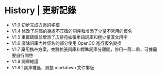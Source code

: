 # History | 更新記錄

- V1.0 初步完成方案的移植
- V1.4 修改了詞庫的幾處不正確的詞序和增添了少量不常用的仮名
- V1.5 重置碼錶並增添了広辭苑拡張単語詞庫和極少量漢文用字
- V1.6 廢除詞庫內片仮名的部分使用 OpenCC 進行仮名變換
- V1.7 棄用携帯方案，並將拡張詞庫和標準詞庫分離開，停用一簡二重，可據需要自行開啓
- V1.8 詞庫維護
- V1.8.1 詞庫維護，調整 markdown 文件排版
